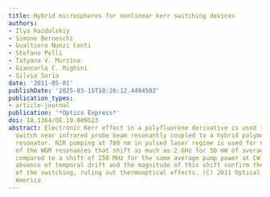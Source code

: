 ```yaml
---
title: Hybrid microspheres for nonlinear kerr switching devices
authors:
- Ilya Razdolskiy
- Simone Berneschi
- Gualtiero Nunzi Conti
- Stefano Pelli
- Tatyana V. Murzina
- Giancarlo C. Righini
- Silvia Soria
date: '2011-05-01'
publishDate: '2025-03-15T18:26:12.449450Z'
publication_types:
- article-journal
publication: '*Optics Express*'
doi: 10.1364/OE.19.009523
abstract: Electronic Kerr effect in a polyfluorene derivative is used to reversibly
  switch near infrared probe beam resonantly coupled to a hybrid polymer-silica microspherical
  resonator. NIR pumping at 780 nm in pulsed laser regime is used for non-linear switching
  of the WGM resonances that shift as much as 2 GHz for 50 mW of average pump power,
  compared to a shift of 250 MHz for the same average pump power at CW regime. The
  absence of temporal drift and the magnitude of this shift confirm the Kerr nature
  of the switching, ruling out thermooptical effects. (C) 2011 Optical Society of
  America
---
```

